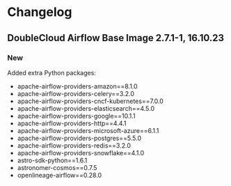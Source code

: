 # Changelog

DoubleCloud Airflow Base Image 2.7.1-1, 16.10.23
----------------------------------------

### New
Added extra Python packages:
- apache-airflow-providers-amazon==8.1.0
- apache-airflow-providers-celery==3.2.0
- apache-airflow-providers-cncf-kubernetes==7.0.0
- apache-airflow-providers-elasticsearch==4.5.0
- apache-airflow-providers-google==10.1.1
- apache-airflow-providers-http==4.4.1
- apache-airflow-providers-microsoft-azure==6.1.1
- apache-airflow-providers-postgres==5.5.0
- apache-airflow-providers-redis==3.2.0
- apache-airflow-providers-snowflake==4.1.0
- astro-sdk-python==1.6.1
- astronomer-cosmos==0.7.5
- openlineage-airflow==0.28.0
